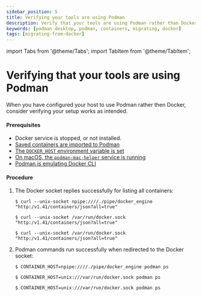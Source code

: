 ```yaml
---
sidebar_position: 5
title: Verifying your tools are using Podman
description: Verify that your tools are using Podman rather than Docker.
keywords: [podman desktop, podman, containers, migrating, docker]
tags: [migrating-from-docker]
---
```


import Tabs from '@theme/Tabs';
import TabItem from '@theme/TabItem';

# Verifying that your tools are using Podman

When you have configured your host to use Podman rather then Docker, consider verifying your setup works as intended.

#### Prerequisites

- Docker service is stopped, or not installed.
- [Saved containers are imported to Podman](/docs/migrating-from-docker/importing-saved-containers)
- [The `DOCKER_HOST` environment variable is set](/docs/migrating-from-docker/using-the-docker_host-environment-variable)
- [On macOS, the `podman-mac-helper` service is running](/docs/migrating-from-docker/using-podman-mac-helper)
- [Podman is emulating Docker CLI](/docs/migrating-from-docker/emulating-docker-cli-with-podman)

#### Procedure

1. The Docker socket replies successfully for listing all containers:

   <Tabs groupId="operating-systems">
     <TabItem value="win" label="Windows">

   ```shell-session
   $ curl --unix-socket npipe:////./pipe/docker_engine "http:/v1.41/containers/json?all=true"
   ```

     </TabItem>
     <TabItem value="mac" label="macOS">

   ```shell-session
   $ curl --unix-socket /var/run/docker.sock "http:/v1.41/containers/json?all=true"
   ```

     </TabItem>
     <TabItem value="linux" label="Linux">

   ```shell-session
   $ curl --unix-socket /var/run/docker.sock "http:/v1.41/containers/json?all=true"
   ```

     </TabItem>
   </Tabs>

2. Podman commands run successfully when redirected to the Docker socket:

   <Tabs groupId="operating-systems">
     <TabItem value="win" label="Windows">

   ```shell-session
   $ CONTAINER_HOST=npipe:////./pipe/docker_engine podman ps
   ```

     </TabItem>
     <TabItem value="mac" label="macOS">

   ```shell-session
   $ CONTAINER_HOST=unix:///var/run/docker.sock podman ps
   ```

     </TabItem>
     <TabItem value="linux" label="Linux">

   ```shell-session
   $ CONTAINER_HOST=unix:///var/run/docker.sock podman ps
   ```

     </TabItem>
   </Tabs>
